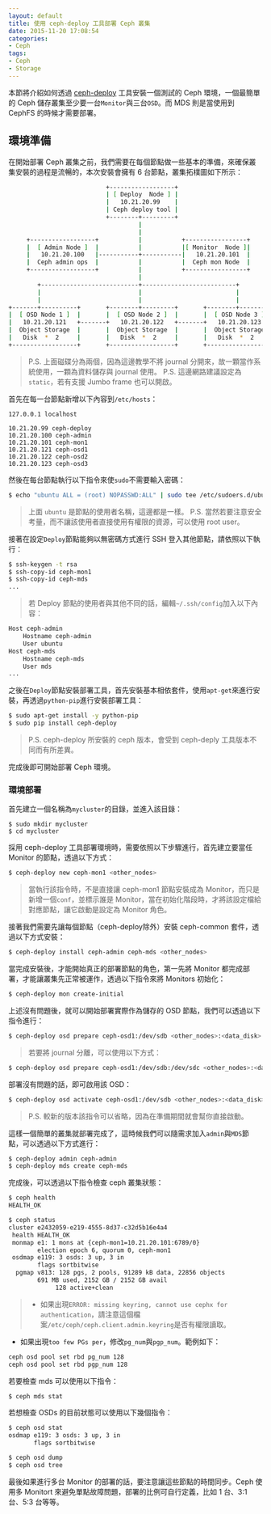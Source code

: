 ```yaml
---
layout: default
title: 使用 ceph-deploy 工具部署 Ceph 叢集
date: 2015-11-20 17:08:54
categories:
- Ceph
tags:
- Ceph
- Storage
---
```

本節將介紹如何透過 [ceph-deploy](https://github.com/ceph/ceph-deploy) 工具安裝一個測試的 Ceph 環境，一個最簡單的 Ceph 儲存叢集至少要一台`Monitor`與三台`OSD`。而 MDS 則是當使用到 CephFS 的時候才需要部署。

<!--more-->

## 環境準備
在開始部署 Ceph 叢集之前，我們需要在每個節點做一些基本的準備，來確保叢集安裝的過程是流暢的，本次安裝會擁有 6 台節點，叢集拓樸圖如下所示：
```sh
                           +------------------+
                           | [ Deploy  Node ] |
                           |   10.21.20.99    |
                           | Ceph deploy tool |
                           +--------+---------+
                                    |
                                    |           
     +------------------+           |           +-----------------+
     |  [ Admin Node ]  |           |           |[ Monitor  Node ]|
     |   10.21.20.100   |-----------+-----------|   10.21.20.101  |
     |  Ceph admin ops  |           |           |  Ceph mon Node  |
     +------------------+           |           +-----------------+
                                    |
        +---------------------------+--------------------------+
        |                           |                          |
        |                           |                          |
+-------+----------+       +--------+---------+       +--------+---------+
|  [ OSD Node 1 ]  |       |  [ OSD Node 2 ]  |       |  [ OSD Node 3 ]  |
|   10.21.20.121   +-------+   10.21.20.122   +-------+   10.21.20.123   |
|  Object Storage  |       |  Object Storage  |       |  Object Storage  |
|   Disk  *  2     |       |   Disk  *  2     |       |   Disk  *  2     |
+------------------+       +------------------+       +------------------+
```
> P.S. 上面磁碟分為兩個，因為這邊教學不將 journal 分開來，故一顆當作系統使用，一顆為資料儲存與 journal 使用。
> P.S. 這邊網路建議設定為`static`，若有支援 Jumbo frame 也可以開啟。

首先在每一台節點新增以下內容到`/etc/hosts`：
```
127.0.0.1 localhost

10.21.20.99 ceph-deploy
10.21.20.100 ceph-admin
10.21.20.101 ceph-mon1
10.21.20.121 ceph-osd1
10.21.20.122 ceph-osd2
10.21.20.123 ceph-osd3
```

然後在每台節點執行以下指令來使`sudo`不需要輸入密碼：
```sh
$ echo "ubuntu ALL = (root) NOPASSWD:ALL" | sudo tee /etc/sudoers.d/ubuntu && sudo chmod 440 /etc/sudoers.d/ubuntu
```
> 上面 `ubuntu` 是節點的使用者名稱，這邊都是一樣。
> P.S. 當然若要注意安全考量，而不讓該使用者直接使用有權限的資源，可以使用 root user。

接著在設定`Deploy`節點能夠以無密碼方式進行 SSH 登入其他節點，請依照以下執行：
```sh
$ ssh-keygen -t rsa
$ ssh-copy-id ceph-mon1
$ ssh-copy-id ceph-mds
...
```
> 若 Deploy 節點的使用者與其他不同的話，編輯`~/.ssh/config`加入以下內容：
```sh
Host ceph-admin
    Hostname ceph-admin
    User ubuntu
Host ceph-mds
    Hostname ceph-mds
    User mds
...
```

之後在`Deploy`節點安裝部署工具，首先安裝基本相依套件，使用`apt-get`來進行安裝，再透過`python-pip`進行安裝部署工具：
```sh
$ sudo apt-get install -y python-pip
$ sudo pip install ceph-deploy
```
> P.S. ceph-deploy 所安裝的 ceph 版本，會受到 ceph-deply 工具版本不同而有所差異。

完成後即可開始部署 Ceph 環境。

### 環境部署
首先建立一個名稱為`mycluster`的目錄，並進入該目錄：
```
$ sudo mkdir mycluster
$ cd mycluster
```

採用 ceph-deploy 工具部署環境時，需要依照以下步驟進行，首先建立要當任 Monitor 的節點，透過以下方式：
```sh
$ ceph-deploy new ceph-mon1 <other_nodes>
```
> 當執行該指令時，不是直接讓 ceph-mon1 節點安裝成為 Monitor，而只是新增一個`conf`，並標示誰是 Monitor，當在初始化階段時，才將該設定檔給對應節點，讓它啟動是設定為 Monitor 角色。


接著我們需要先讓每個節點（ceph-deploy除外）安裝 ceph-common 套件，透過以下方式安裝：
```sh
$ ceph-deploy install ceph-admin ceph-mds <other_nodes>
```

當完成安裝後，才能開始真正的部署節點的角色，第一先將 Monitor 都完成部署，才能讓叢集先正常被運作，透過以下指令來將 Monitors 初始化：
```sh
$ ceph-deploy mon create-initial
```

上述沒有問題後，就可以開始部署實際作為儲存的 OSD 節點，我們可以透過以下指令進行：
```sh
$ ceph-deploy osd prepare ceph-osd1:/dev/sdb <other_nodes>:<data_disk>
```
> 若要將 journal 分離，可以使用以下方式：
```sh
$ ceph-deploy osd prepare ceph-osd1:/dev/sdb:/dev/sdc <other_nodes>:<data_disk>:<journal_disk>
```

部署沒有問題的話，即可啟用該 OSD：
```sh
$ ceph-deploy osd activate ceph-osd1:/dev/sdb <other_nodes>:<data_disk>
```
> P.S. 較新的版本該指令可以省略，因為在準備期間就會幫你直接啟動。

這樣一個簡單的叢集就部署完成了，這時候我們可以隨需求加入`admin`與`MDS`節點，可以透過以下方式進行：
```sh
$ ceph-deploy admin ceph-admin
$ ceph-deploy mds create ceph-mds
```

完成後，可以透過以下指令檢查 ceph 叢集狀態：
```sh
$ ceph health
HEALTH_OK

$ ceph status
cluster e2432059-e219-4555-8d37-c32d5b16e4a4
 health HEALTH_OK
 monmap e1: 1 mons at {ceph-mon1=10.21.20.101:6789/0}
        election epoch 6, quorum 0, ceph-mon1
 osdmap e119: 3 osds: 3 up, 3 in
        flags sortbitwise
  pgmap v813: 128 pgs, 2 pools, 91289 kB data, 22856 objects
        691 MB used, 2152 GB / 2152 GB avail
             128 active+clean
```
> * 如果出現`ERROR: missing keyring, cannot use cephx for authentication`，請注意這個檔案`/etc/ceph/ceph.client.admin.keyring`是否有權限讀取。
* 如果出現`too few PGs per`，修改`pg_num`與`pgp_num`。範例如下：
```sh
ceph osd pool set rbd pg_num 128
ceph osd pool set rbd pgp_num 128
```

若要檢查 mds 可以使用以下指令：
```sh
$ ceph mds stat
```

若想檢查 OSDs 的目前狀態可以使用以下幾個指令：
```sh
$ ceph osd stat
osdmap e119: 3 osds: 3 up, 3 in
       flags sortbitwise

$ ceph osd dump
$ ceph osd tree
```

最後如果進行多台 Monitor 的部署的話，要注意讓這些節點的時間同步。Ceph 使用多 Monitort 來避免單點故障問題，部署的比例可自行定義，比如 1 台、3:1 台、5:3 台等等。
